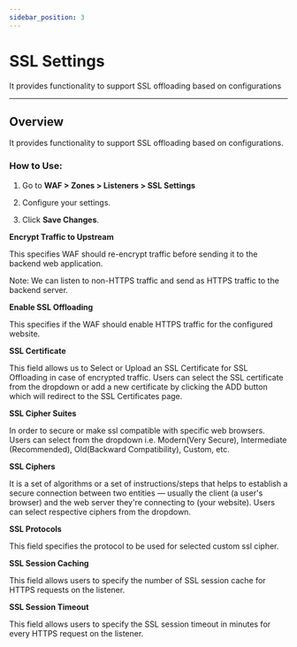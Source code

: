 ```yaml
---
sidebar_position: 3
---
```

# SSL Settings

It provides functionality to support SSL offloading based on configurations

---

## Overview

It provides functionality to support SSL offloading based on configurations.

### How to Use:

1. Go to **WAF > Zones > Listeners > SSL Settings**

2. Configure your settings. 

3. Click **Save Changes**.

**Encrypt Traffic to Upstream**

This specifies WAF should re-encrypt traffic before sending it to the backend web application. 

Note: We can listen to non-HTTPS traffic and send as HTTPS traffic to the backend server.

**Enable SSL Offloading**

This specifies if the WAF should enable HTTPS traffic for the configured website.

**SSL Certificate**

This field allows us to Select or Upload an SSL Certificate for SSL Offloading in case of encrypted traffic. Users can select the SSL certificate from the dropdown or add a new certificate by clicking the ADD button which will redirect to the SSL Certificates page.

**SSL Cipher Suites**

In order to secure or make ssl compatible with specific web browsers. Users can select from the dropdown i.e. Modern(Very Secure), Intermediate (Recommended),  Old(Backward Compatibility), Custom, etc.

**SSL Ciphers**

It is a set of algorithms or a set of instructions/steps that helps to establish a secure connection between two entities — usually the client (a user's browser) and the web server they're connecting to (your website). Users can select respective ciphers from the dropdown.


**SSL Protocols**

This field specifies the protocol to be used for selected custom ssl cipher.

**SSL Session Caching**

This field allows users to specify the number of SSL session cache for HTTPS requests on the listener. 

**SSL Session Timeout**

This field allows users to specify the SSL session timeout in minutes for every HTTPS request on the listener.
